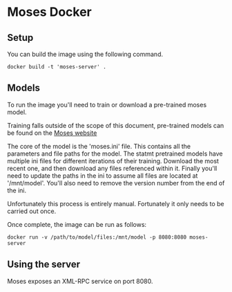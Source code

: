 # Moses Docker


## Setup

You can build the image using the following command.

    docker build -t 'moses-server' .

## Models

To run the image you'll need to train or download a pre-trained moses model.

Training falls outside of the scope of this document, pre-trained models can
be found on the [Moses website](http://www.statmt.org/moses/RELEASE-4.0/models/)

The core of the model is the 'moses.ini' file. This contains all the parameters
and file paths for the model. The statmt pretrained models have multiple ini files
for different iterations of their training. Download the most recent one, 
and then download any files referenced within it. Finally you'll need to update
the paths in the ini to assume all files are located at '/mnt/model'. You'll
also need to remove the version number from the end of the ini.

Unfortunately this process is entirely manual.
Fortunately it only needs to be carried out once. 

Once complete, the image can be run as follows:

    docker run -v /path/to/model/files:/mnt/model -p 8080:8080 moses-server

## Using the server

Moses exposes an XML-RPC service on port 8080.
